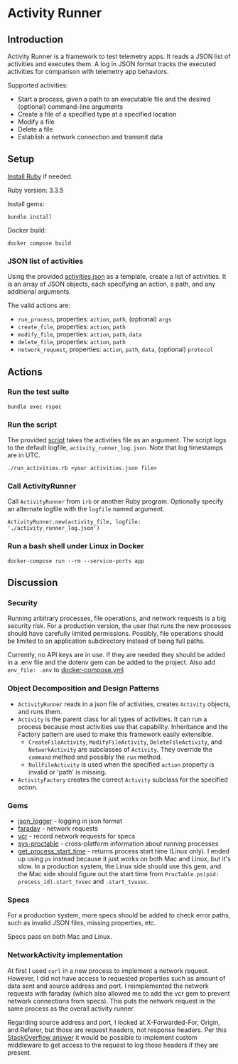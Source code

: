 # Activity Runner
## Introduction
Activity Runner is a framework to test telemetry apps. It reads a JSON list of activities and executes them. A log in JSON format tracks the executed activities for comparison with telemetry app behaviors.

Supported activities:
- Start a process, given a path to an executable file and the desired (optional) command-line arguments
- Create a file of a specified type at a specified location 
- Modify a file
- Delete a file
- Establish a network connection and transmit data

## Setup
[Install Ruby](https://www.ruby-lang.org/en/documentation/installation/) if needed.

Ruby version: 3.3.5

Install gems:
```
bundle install
```

Docker build:
```
docker compose build
```
### JSON list of activities
Using the provided [activities.json](activities.json) as a template, create a list of activities. It is an array of JSON objects, each specifying an action, a path, and any additional arguments.

The valid actions are:
- `run_process`, properties: `action`, `path`, (optional) `args`
- `create_file`, properties: `action`, `path`
- `modify_file`, properties: `action`, `path`, `data`
- `delete_file`, properties: `action`, `path`
- `network_request`, properties: `action`, `path`, `data`, (optional) `protocol`

## Actions
### Run the test suite
```
bundle exec rspec
```

### Run the script
The provided [script](run_activities.rb) takes the activities file as an argument. The script logs to the default logfile, `activity_runner_log.json`. Note that log timestamps are in UTC.
```
./run_activities.rb <your activities.json file>
```

### Call ActivityRunner
Call `ActivityRunner` from `irb` or another Ruby program. Optionally specify an alternate logfile with the `logfile` named argument.
```
ActivityRunner.new(activity_file, logfile: './activity_runner_log.json')
```

### Run a bash shell under Linux in Docker
```
docker-compose run --rm --service-ports app
```

## Discussion
### Security
Running arbitrary processes, file operations, and network requests is a big security risk. For a production version, the user that runs the new processes should have carefully limited permissions. Possibly, file operations should be limited to an application subdirectory instead of being full paths.

Currently, no API keys are in use. If they are needed they should be added in a .env file and the dotenv gem can be added to the project. Also add `env_file: .env` to [docker-compose.yml](docker-compose.yml)

### Object Decomposition and Design Patterns
- `ActivityRunner` reads in a json file of activities, creates `Activity` objects, and runs them.
- `Activity` is the parent class for all types of activities. It can run a process because most activities use that capability. Inheritance and the Factory pattern are used to make this framework easily extensible.
  - `CreateFileActivity`, `ModifyFileActivity`, `DeleteFileActivity`, and `NetworkActivity` are subclasses of `Activity`. They override the `command` method and possibly the `run` method.
  - `NullFileActivity` is used when the specified `action` property is invalid or 'path' is missing.
- `ActivityFactory` creates the correct `Activity` subclass for the specified action.

### Gems
- [json_logger](https://github.com/tedconf/json_logger) - logging in json format
- [faraday](https://github.com/lostisland/faraday) - network requests
- [vcr](https://github.com/vcr/vcr) - record network requests for specs
- [sys-proctable](https://github.com/djberg96/sys-proctable) - cross-platform information about running processes
- [get_process_start_time](https://github.com/sonots/get_process_start_time) - returns process start time (Linux only). I ended up using `ps` instead because it just works on both Mac and Linux, but it's slow. In a production system, the Linux side should use this gem, and the Mac side should figure out the start time from `ProcTable.ps(pid: process_id).start_tvsec` and `.start_tvusec`.

### Specs
For a production system, more specs should be added to check error paths, such as invalid JSON files, missing properties, etc.

Specs pass on both Mac and Linux.

### NetworkActivity implementation
At first I used `curl` in a new process to implement a network request. However, I did not have access to
requested properties such as amount of data sent and source address and port. I reimplemented the network
requests with faraday (which also allowed me to add the vcr gem to prevent network connections from specs).
This puts the network request in the same process as the overall activity runner.

Regarding source address and port, I looked at X-Forwarded-For, Origin, and Referer, but those are request
headers, not response headers. Per this [StackOverflow answer](https://stackoverflow.com/questions/37509977/faraday-get-access-to-the-request-parameters) it would be possible to implement custom middleware to get
access to the request to log those headers if they are present.
